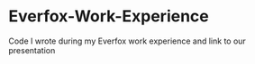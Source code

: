 # Everfox-Work-Experience
Code I wrote during my Everfox work experience and link to our presentation
